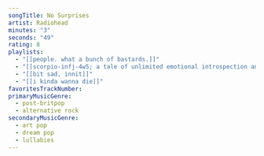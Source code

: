 ```yaml
---
songTitle: No Surprises
artist: Radiohead
minutes: "3"
seconds: "49"
rating: 8
playlists:
  - "[[people. what a bunch of bastards.]]"
  - "[[scorpio-infj-4w5; a tale of unlimited emotional introspection and arcane bullshit]]"
  - "[[bit sad, innit]]"
  - "[[i kinda wanna die]]"
favoritesTrackNumber:
primaryMusicGenre:
  - post-britpop
  - alternative rock
secondaryMusicGenre:
  - art pop
  - dream pop
  - lullabies
---
```

